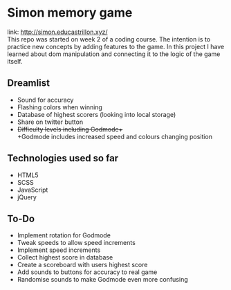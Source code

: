 # Simon memory game

link: http://simon.educastrillon.xyz/ <br>
This repo was started on week 2 of a coding course. The intention is to practice new concepts by adding features to the game. In this project I have learned about dom manipulation and connecting it to the logic of the game itself.

## Dreamlist

 - Sound for accuracy
 - Flashing colors when winning
 - Database of highest scorers (looking into local storage)
 - Share on twitter button
 - ~~Difficulty levels including Godmode+~~<br>
   +Godmode includes increased speed and colours changing position
   
## Technologies used so far

  - HTML5
  - SCSS
  - JavaScript
  - jQuery

## To-Do

 - Implement rotation for Godmode
 - Tweak speeds to allow speed increments
 - Implement speed increments
 - Collect highest score in database
 - Create a scoreboard with users highest score
 - Add sounds to buttons for accuracy to real game
 - Randomise sounds to make Godmode even more confusing
 
  

